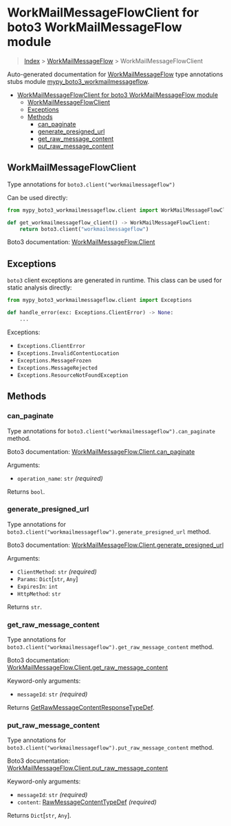 # WorkMailMessageFlowClient for boto3 WorkMailMessageFlow module

> [Index](..) > [WorkMailMessageFlow](.) > WorkMailMessageFlowClient

Auto-generated documentation for
[WorkMailMessageFlow](https://boto3.amazonaws.com/v1/documentation/api/latest/reference/services/workmailmessageflow.html#WorkMailMessageFlow)
type annotations stubs module
[mypy_boto3_workmailmessageflow](https://pypi.org/project/mypy-boto3-workmailmessageflow/).

- [WorkMailMessageFlowClient for boto3 WorkMailMessageFlow module](#workmailmessageflowclient-for-boto3-workmailmessageflow-module)
  - [WorkMailMessageFlowClient](#workmailmessageflowclient)
  - [Exceptions](#exceptions)
  - [Methods](#methods)
    - [can_paginate](#can_paginate)
    - [generate_presigned_url](#generate_presigned_url)
    - [get_raw_message_content](#get_raw_message_content)
    - [put_raw_message_content](#put_raw_message_content)

## WorkMailMessageFlowClient

Type annotations for `boto3.client("workmailmessageflow")`

Can be used directly:

```python
from mypy_boto3_workmailmessageflow.client import WorkMailMessageFlowClient

def get_workmailmessageflow_client() -> WorkMailMessageFlowClient:
    return boto3.client("workmailmessageflow")
```

Boto3 documentation:
[WorkMailMessageFlow.Client](https://boto3.amazonaws.com/v1/documentation/api/latest/reference/services/workmailmessageflow.html#WorkMailMessageFlow.Client)

## Exceptions

`boto3` client exceptions are generated in runtime. This class can be used for
static analysis directly:

```python
from mypy_boto3_workmailmessageflow.client import Exceptions

def handle_error(exc: Exceptions.ClientError) -> None:
    ...
```

Exceptions:

- `Exceptions.ClientError`
- `Exceptions.InvalidContentLocation`
- `Exceptions.MessageFrozen`
- `Exceptions.MessageRejected`
- `Exceptions.ResourceNotFoundException`

## Methods

### can_paginate

Type annotations for `boto3.client("workmailmessageflow").can_paginate` method.

Boto3 documentation:
[WorkMailMessageFlow.Client.can_paginate](https://boto3.amazonaws.com/v1/documentation/api/latest/reference/services/workmailmessageflow.html#WorkMailMessageFlow.Client.can_paginate)

Arguments:

- `operation_name`: `str` *(required)*

Returns `bool`.

### generate_presigned_url

Type annotations for
`boto3.client("workmailmessageflow").generate_presigned_url` method.

Boto3 documentation:
[WorkMailMessageFlow.Client.generate_presigned_url](https://boto3.amazonaws.com/v1/documentation/api/latest/reference/services/workmailmessageflow.html#WorkMailMessageFlow.Client.generate_presigned_url)

Arguments:

- `ClientMethod`: `str` *(required)*
- `Params`: `Dict`\[`str`, `Any`\]
- `ExpiresIn`: `int`
- `HttpMethod`: `str`

Returns `str`.

### get_raw_message_content

Type annotations for
`boto3.client("workmailmessageflow").get_raw_message_content` method.

Boto3 documentation:
[WorkMailMessageFlow.Client.get_raw_message_content](https://boto3.amazonaws.com/v1/documentation/api/latest/reference/services/workmailmessageflow.html#WorkMailMessageFlow.Client.get_raw_message_content)

Keyword-only arguments:

- `messageId`: `str` *(required)*

Returns
[GetRawMessageContentResponseTypeDef](./type_defs.md#getrawmessagecontentresponsetypedef).

### put_raw_message_content

Type annotations for
`boto3.client("workmailmessageflow").put_raw_message_content` method.

Boto3 documentation:
[WorkMailMessageFlow.Client.put_raw_message_content](https://boto3.amazonaws.com/v1/documentation/api/latest/reference/services/workmailmessageflow.html#WorkMailMessageFlow.Client.put_raw_message_content)

Keyword-only arguments:

- `messageId`: `str` *(required)*
- `content`:
  [RawMessageContentTypeDef](./type_defs.md#rawmessagecontenttypedef)
  *(required)*

Returns `Dict`\[`str`, `Any`\].
